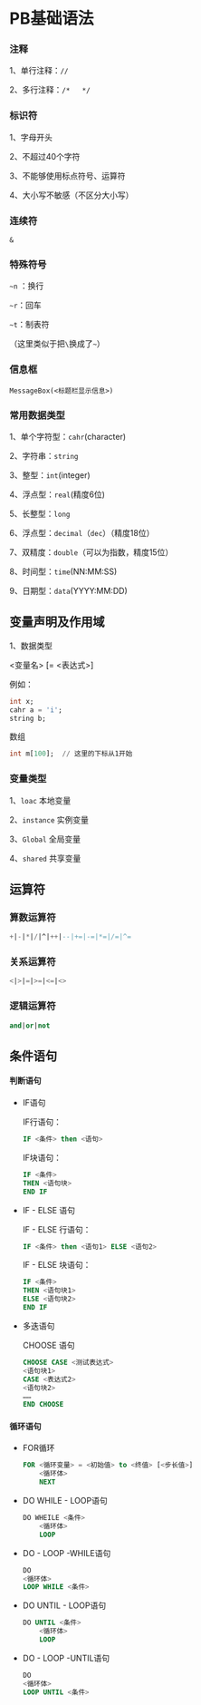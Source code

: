 # PB基础语法

### 注释

1、单行注释：`//`

2、多行注释：`/*   */`

### 标识符

1、字母开头

2、不超过40个字符

3、不能够使用标点符号、运算符

4、大小写不敏感（不区分大小写）

### 连续符

`&`

### 特殊符号

`~n` ：换行

`~r`：回车

`~t`：制表符

（这里类似于把`\`换成了`~`）

### 信息框

`MessageBox(<标题栏显示信息>)`

### 常用数据类型

1、单个字符型：`cahr`(character)

2、字符串：`string`

3、整型：`int`(integer)

4、浮点型：`real`(精度6位)

5、长整型：`long`

6、浮点型：`decimal`（`dec`）（精度18位）	

7、双精度：`double`（可以为指数，精度15位）

8、时间型：`time`(NN:MM:SS)

9、日期型：`data`(YYYY:MM:DD)

## 变量声明及作用域

1、数据类型 

<变量名> [= <表达式>]

例如：

```sql
int x;
cahr a = 'i';
string b;
```

数组

```sql
int m[100];  // 这里的下标从1开始
```

### 变量类型

1、`loac` 本地变量

2、`instance`  实例变量

3、`Global` 全局变量

4、`shared` 共享变量



## 运算符

### 算数运算符

```sql
+|-|*|/|^|++|--|+=|-=|*=|/=|^=
```

### 关系运算符

```sql
<|>|=|>=|<=|<>
```

### 逻辑运算符

```sql
and|or|not
```

## 条件语句

#### 判断语句

* IF语句

  IF行语句：

  ```sql
  IF <条件> then <语句>
  ```

  IF块语句：

  ```sql
  IF <条件>
  THEN <语句块>
  END IF
  ```

* IF - ELSE 语句

  IF - ELSE 行语句：

  ```sql
  IF <条件> then <语句1> ELSE <语句2>
  ```

  IF - ELSE 块语句：

  ```sql
  IF <条件>
  THEN <语句块1>
  ELSE <语句块2>
  END IF
  ```

* 多迭语句

  CHOOSE 语句

  ```sql
  CHOOSE CASE <测试表达式>
  <语句块1>
  CASE <表达式2>
  <语句块2>
  ……
  END CHOOSE
  ```

#### 循环语句

* FOR循环

  ```sql
  FOR <循环变量> = <初始值> to <终值> [<步长值>]
      <循环体>
      NEXT
  ```

  

* DO  WHILE - LOOP语句

  ```sql
  DO WHEILE <条件>
      <循环体>
      LOOP
  ```

* DO - LOOP -WHILE语句

  ```sql
  DO
  <循环体>
  LOOP WHILE <条件>
  ```

* DO  UNTIL - LOOP语句

  ```sql
  DO UNTIL <条件>
      <循环体>
      LOOP
  ```

* DO - LOOP -UNTIL语句

  ```sql
  DO
  <循环体>
  LOOP UNTIL <条件>
  ```

